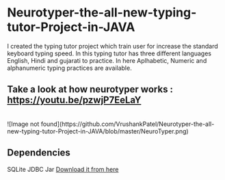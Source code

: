 # Neurotyper-the-all-new-typing-tutor-Project-in-JAVA
I created the typing tutor project which train user for increase the standard keyboard typing speed. In this typing tutor has three different languages English, Hindi and gujarati to practice. In here Aplhabetic, Numeric and alphanumeric typing practices are available.

## Take a look at how neurotyper works : https://youtu.be/pzwjP7EeLaY
<br>
![Image not found](https://github.com/VrushankPatel/Neurotyper-the-all-new-typing-tutor-Project-in-JAVA/blob/master/NeuroTyper.png)<br>

## Dependencies
SQLite JDBC Jar [Download it from here](https://www.sqlitetutorial.net/sqlite-java/sqlite-jdbc-driver/)

